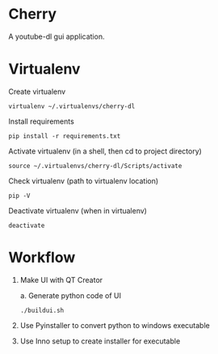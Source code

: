 # Cherry
A youtube-dl gui application.

# Virtualenv
Create virtualenv
```
virtualenv ~/.virtualenvs/cherry-dl
```

Install requirements
```
pip install -r requirements.txt
```

Activate virtualenv (in a shell, then cd to project directory)
```
source ~/.virtualenvs/cherry-dl/Scripts/activate
```

Check virtualenv (path to virtualenv location)
```
pip -V
```

Deactivate virtualenv (when in virtualenv)
```
deactivate
```

# Workflow
1. Make UI with QT Creator

    a. Generate python code of UI
    ```
    ./buildui.sh
    ```
2. Use Pyinstaller to convert python to windows executable
3. Use Inno setup to create installer for executable